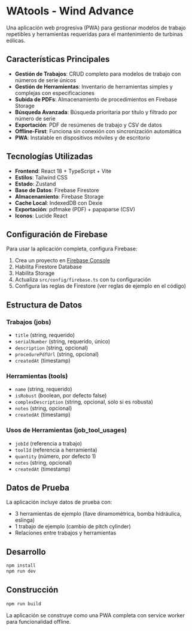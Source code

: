 # WAtools - Wind Advance

Una aplicación web progresiva (PWA) para gestionar modelos de trabajo repetibles y herramientas requeridas para el mantenimiento de turbinas eólicas.

## Características Principales

- **Gestión de Trabajos**: CRUD completo para modelos de trabajo con números de serie únicos
- **Gestión de Herramientas**: Inventario de herramientas simples y complejas con especificaciones
- **Subida de PDFs**: Almacenamiento de procedimientos en Firebase Storage
- **Búsqueda Avanzada**: Búsqueda prioritaria por título y filtrado por número de serie
- **Exportación**: PDF de resúmenes de trabajo y CSV de datos
- **Offline-First**: Funciona sin conexión con sincronización automática
- **PWA**: Instalable en dispositivos móviles y de escritorio

## Tecnologías Utilizadas

- **Frontend**: React 18 + TypeScript + Vite
- **Estilos**: Tailwind CSS
- **Estado**: Zustand
- **Base de Datos**: Firebase Firestore
- **Almacenamiento**: Firebase Storage
- **Cache Local**: IndexedDB con Dexie
- **Exportación**: pdfmake (PDF) + papaparse (CSV)
- **Iconos**: Lucide React

## Configuración de Firebase

Para usar la aplicación completa, configura Firebase:

1. Crea un proyecto en [Firebase Console](https://console.firebase.google.com)
2. Habilita Firestore Database
3. Habilita Storage
4. Actualiza `src/config/firebase.ts` con tu configuración
5. Configura las reglas de Firestore (ver reglas de ejemplo en el código)

## Estructura de Datos

### Trabajos (jobs)
- `title` (string, requerido)
- `serialNumber` (string, requerido, único)
- `description` (string, opcional)
- `procedurePdfUrl` (string, opcional)
- `createdAt` (timestamp)

### Herramientas (tools)
- `name` (string, requerido)
- `isRobust` (boolean, por defecto false)
- `complexDescription` (string, opcional, solo si es robusta)
- `notes` (string, opcional)
- `createdAt` (timestamp)

### Usos de Herramientas (job_tool_usages)
- `jobId` (referencia a trabajo)
- `toolId` (referencia a herramienta)
- `quantity` (número, por defecto 1)
- `notes` (string, opcional)
- `createdAt` (timestamp)

## Datos de Prueba

La aplicación incluye datos de prueba con:
- 3 herramientas de ejemplo (llave dinamométrica, bomba hidráulica, eslinga)
- 1 trabajo de ejemplo (cambio de pitch cylinder)
- Relaciones entre trabajos y herramientas

## Desarrollo

```bash
npm install
npm run dev
```

## Construcción

```bash
npm run build
```

La aplicación se construye como una PWA completa con service worker para funcionalidad offline.